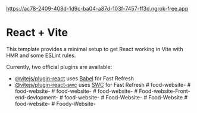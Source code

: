  https://ac78-2409-408d-1d9c-ba04-a87d-103f-7457-ff3d.ngrok-free.app 

# React + Vite

This template provides a minimal setup to get React working in Vite with HMR and some ESLint rules.

Currently, two official plugins are available:

- [@vitejs/plugin-react](https://github.com/vitejs/vite-plugin-react/blob/main/packages/plugin-react/README.md) uses [Babel](https://babeljs.io/) for Fast Refresh
- [@vitejs/plugin-react-swc](https://github.com/vitejs/vite-plugin-react-swc) uses [SWC](https://swc.rs/) for Fast Refresh
#   f o o d - w e b s i t e - 
 
 #   f o o d - w e b s i t e - 
 
 #   f o o d - w e b s i t e - 
 
 #   f o o d - w e b s i t e - 
 
 #   F o o d - w e b s i t e - F r o n t - e n d - d e v l o p m e n t - 
 
 #   f o o d - w e b s i t e - 
 
 #   F o o d - W e b s i t e - 
 
 #   F o o d - W e b s i t e 
 
 #   f o o d - w e b s i t e - 
 
 #   F o o d y - W e b s i t e - 
 
 
